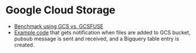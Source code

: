# Google Cloud Storage

* [Benchmark using GCS vs. GCSFUSE](https://github.com/bobbae/gcp/blob/main/gcs/GCS_vs_GCSFUSE.md)
* [Example code]() that gets notification when files are added to GCS bucket, pubsub message is sent and received, and a Bigquery table entry is created.
